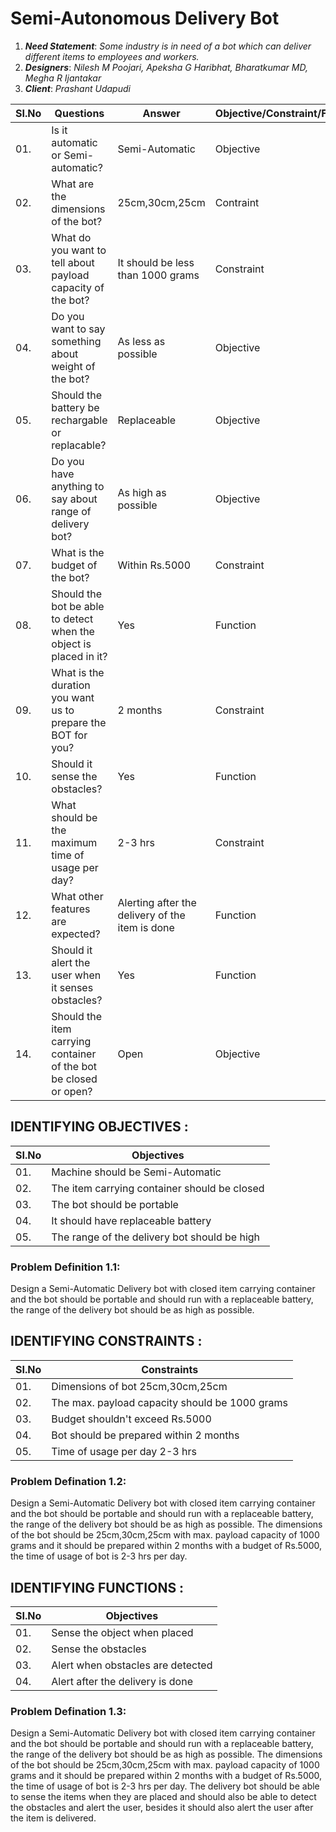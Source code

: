 # Semi-Autonomous Delivery Bot
1. **_Need Statement_**:  _Some industry is in need of a bot which can deliver different items to employees and workers._
2. **_Designers_**: _Nilesh M Poojari, Apeksha G Haribhat, Bharatkumar MD, Megha R Ijantakar_
3. **_Client_**: _Prashant Udapudi_

|  SI.No  |  Questions  |  Answer  |  Objective/Constraint/Functions  |
|---------|-------------|----------|----------------------------------|
|  01.|Is it automatic or Semi-automatic?|Semi-Automatic|Objective|
|  02.|What are the dimensions of the bot?|25cm,30cm,25cm|Contraint|
|  03.|What do you want to tell about payload capacity of the bot?|It should be less than 1000 grams|Constraint|
|  04.|Do you want to say something about weight of the bot?|As less as possible|Objective|
|  05.|Should the battery be rechargable or replacable?|Replaceable|Objective|
|  06.|Do you have anything to say about range of delivery bot?|As high as possible|Objective|
|  07.|What is the budget of the bot?|Within Rs.5000|Constraint|
|  08.|Should the bot be able to detect when the object is placed in it?|Yes|Function|
|  09.|What is the duration you want us to prepare the BOT for you?|2 months|Constraint|
|  10.|Should it sense the obstacles?|Yes|Function|
|  11.|What should be the maximum time of usage per day?|2-3 hrs|Constraint|
|  12.|What other features are expected?|Alerting after the delivery of the item is done|Function|
|  13.|Should it alert the user when it senses obstacles?|Yes|Function|
|  14.|Should the item carrying container of the bot be closed or open?|Open|Objective|

## IDENTIFYING OBJECTIVES :
|  SI.No  |  Objectives  |
|---------|--------------|
|01.|Machine should be Semi-Automatic|
|02.|The item carrying container should be closed|
|03.|The bot should be portable|
|04.|It should have replaceable battery|
|05.|The range of the delivery bot should be high|

### Problem Definition 1.1:
Design a Semi-Automatic Delivery bot with closed item carrying container and the bot should be portable and should run with a replaceable battery, the range of the delivery bot should be as high as possible.

## IDENTIFYING CONSTRAINTS :
|  SI.No  |  Constraints  |
|---------|---------------|
|01.|Dimensions of bot 25cm,30cm,25cm|
|02.|The max. payload capacity should be 1000 grams|
|03.|Budget shouldn't exceed Rs.5000|
|04.|Bot should be prepared within 2 months|
|05.|Time of usage per day 2-3 hrs|


### Problem Defination 1.2:
Design a Semi-Automatic Delivery bot with closed item carrying container and the bot should be portable and should run with a replaceable battery, the range of the delivery bot should be as high as possible. The dimensions of the bot should be 25cm,30cm,25cm with max. payload capacity of 1000 grams and it should be prepared within 2 months with a budget of Rs.5000, the time of usage of bot is 2-3 hrs per day.

## IDENTIFYING FUNCTIONS :
|  SI.No  |  Objectives  |
|---------|--------------|
|01.|Sense the object when placed|
|02.|Sense the obstacles|
|03.|Alert when obstacles are detected|
|04.|Alert after the delivery is done|
 
### Problem Defination 1.3:
Design a Semi-Automatic Delivery bot with  closed item carrying container and the bot should be portable and should run with a replaceable battery, the range of the delivery bot should be as high as possible. The dimensions of the bot should be 25cm,30cm,25cm with max. payload capacity of 1000 grams and it should be prepared within 2 months with a budget of Rs.5000, the time of usage of bot is 2-3 hrs per day. The delivery bot should be able to sense the items when they are placed and should also be able to detect the obstacles and alert the user, besides it should also alert the user after the item is delivered.